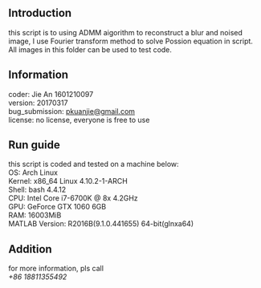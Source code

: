 ## Introduction
this script is to using ADMM aigorithm to reconstruct a blur and noised image, I use Fourier transform method to solve Possion equation in script. All images in this folder can be used to test code.

## Information
coder: Jie An 1601210097  
version: 20170317  
bug_submission: <pkuanjie@gmail.com>  
license: no license, everyone is free to use

## Run guide
this script is coded and tested on a machine below:  
OS: Arch Linux  
Kernel: x86_64 Linux 4.10.2-1-ARCH  
Shell: bash 4.4.12  
CPU: Intel Core i7-6700K @ 8x 4.2GHz   
GPU: GeForce GTX 1060 6GB  
RAM: 16003MiB  
MATLAB Version: R2016B(9.1.0.441655) 64-bit(glnxa64)

## Addition
for more information, pls call  
*+86 18811355492*
